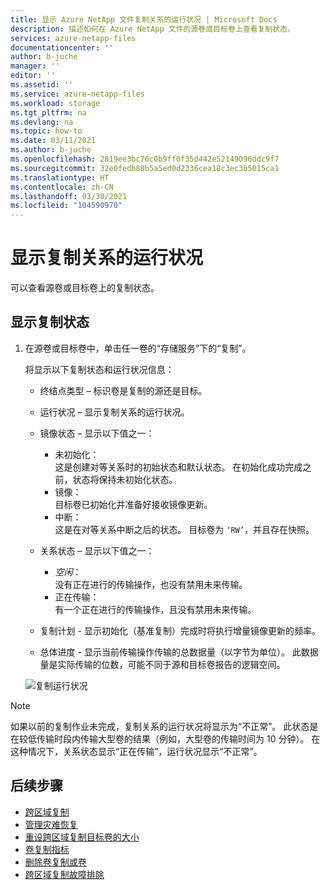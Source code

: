 ```yaml
---
title: 显示 Azure NetApp 文件复制关系的运行状况 | Microsoft Docs
description: 描述如何在 Azure NetApp 文件的源卷或目标卷上查看复制状态。
services: azure-netapp-files
documentationcenter: ''
author: b-juche
manager: ''
editor: ''
ms.assetid: ''
ms.service: azure-netapp-files
ms.workload: storage
ms.tgt_pltfrm: na
ms.devlang: na
ms.topic: how-to
ms.date: 03/11/2021
ms.author: b-juche
ms.openlocfilehash: 2819ee3bc76c0b9ff0f35d442e52149096ddc9f7
ms.sourcegitcommit: 32e0fedb80b5a5ed0d2336cea18c3ec3b5015ca1
ms.translationtype: HT
ms.contentlocale: zh-CN
ms.lasthandoff: 03/30/2021
ms.locfileid: "104590970"
---
```

# <a name="display-health-status-of-replication-relationship"></a>显示复制关系的运行状况 

可以查看源卷或目标卷上的复制状态。  

## <a name="display-replication-status"></a>显示复制状态

1. 在源卷或目标卷中，单击任一卷的“存储服务”下的“复制”。

    将显示以下复制状态和运行状况信息：  
    * 终结点类型 – 标识卷是复制的源还是目标。
    * 运行状况 – 显示复制关系的运行状况。
    * 镜像状态 – 显示以下值之一：
        * 未初始化：  
            这是创建对等关系时的初始状态和默认状态。 在初始化成功完成之前，状态将保持未初始化状态。
        * 镜像：   
            目标卷已初始化并准备好接收镜像更新。
        * 中断：   
            这是在对等关系中断之后的状态。 目标卷为 `‘RW’`，并且存在快照。
    * 关系状态 – 显示以下值之一： 
        * *空闲*：  
            没有正在进行的传输操作，也没有禁用未来传输。
        * 正在传输：  
            有一个正在进行的传输操作，且没有禁用未来传输。
    * 复制计划 - 显示初始化（基准复制）完成时将执行增量镜像更新的频率。

    * 总体进度 - 显示当前传输操作传输的总数据量（以字节为单位）。 此数据量是实际传输的位数，可能不同于源和目标卷报告的逻辑空间。  

    ![复制运行状况](../media/azure-netapp-files/cross-region-replication-health-status.png)

> [!NOTE] 
> 如果以前的复制作业未完成，复制关系的运行状况将显示为“不正常”。 此状态是在较低传输时段内传输大型卷的结果（例如，大型卷的传输时间为 10 分钟）。 在这种情况下，关系状态显示“正在传输”，运行状况显示“不正常”。

## <a name="next-steps"></a>后续步骤  

* [跨区域复制](cross-region-replication-introduction.md)
* [管理灾难恢复](cross-region-replication-manage-disaster-recovery.md)
* [重设跨区域复制目标卷的大小](azure-netapp-files-resize-capacity-pools-or-volumes.md#resize-a-cross-region-replication-destination-volume)
* [卷复制指标](azure-netapp-files-metrics.md#replication)
* [删除卷复制或卷](cross-region-replication-delete.md)
* [跨区域复制故障排除](troubleshoot-cross-region-replication.md)

